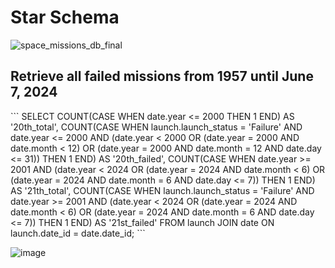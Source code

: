 
<h1>Star Schema</h1> 

![space_missions_db_final](https://github.com/user-attachments/assets/06e97a03-5a92-41cc-802e-b13cc4035b79)

<h2>Retrieve all failed missions from 1957 until June 7, 2024</h2>
```
SELECT 
    COUNT(CASE WHEN date.year <= 2000 THEN 1 END) AS '20th_total', 
    COUNT(CASE WHEN launch.launch_status = 'Failure' 
            AND date.year <= 2000 
            AND (date.year < 2000 OR (date.year = 2000 AND date.month < 12) OR (date.year = 2000 AND date.month = 12 AND date.day <= 31)) THEN 1 END) AS '20th_failed',
    COUNT(CASE WHEN date.year >= 2001 AND (date.year < 2024 OR (date.year = 2024 AND date.month < 6) OR (date.year = 2024 AND date.month = 6 AND date.day <= 7))  THEN 1 END) AS '21th_total',
    COUNT(CASE WHEN launch.launch_status = 'Failure' 
            AND date.year >= 2001 
            AND (date.year < 2024 OR (date.year = 2024 AND date.month < 6) OR (date.year = 2024 AND date.month = 6 AND date.day <= 7)) THEN 1 END) AS '21st_failed'
FROM launch JOIN date ON launch.date_id = date.date_id;
```
                
![image](https://github.com/user-attachments/assets/c948d3b7-403d-433a-849d-ff69e2fedd68)



